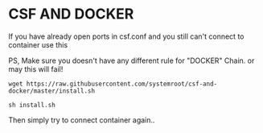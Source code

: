 # CSF AND DOCKER
If you have already open ports in csf.conf and you still can't connect to container use this

PS, Make sure you doesn't have any different rule for "DOCKER" Chain. or may this will fail!

```wget https://raw.githubusercontent.com/systemroot/csf-and-docker/master/install.sh```

```sh install.sh```

Then simply try to connect container again..
